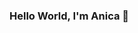 ### Hello World, I'm Anica 👋

<!--
**Anicaaa/Anicaaa** is a ✨ _special_ ✨ repository because its `README.md` (this file) appears on your GitHub profile.


- 💻 Studied Full-Stack Software Development at Boolean UK
- 🎉 I have learned HTML, CSS, JavaScript, React, Node.js, Express and PostgreSQL.
- 👯 Currently improving my problem solving skills on CodeWars
- 🤔 I am looking for a Front-End Software Development job
- 📫 My LinkedIn profile: https://www.linkedin.com/in/anica-rahman-64321b21b/
-->

